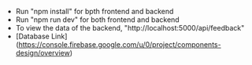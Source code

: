 - Run "npm install" for bpth frontend and backend
- Run "npm run dev" for both frontend and backend
- To view the data of the backend, "http://localhost:5000/api/feedback"
- [Database Link] (https://console.firebase.google.com/u/0/project/components-design/overview)
